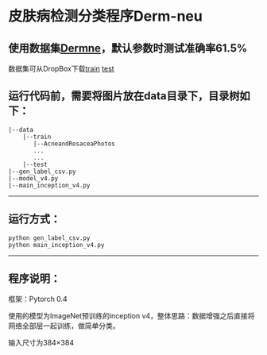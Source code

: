 # 皮肤病检测分类程序Derm-neu
使用数据集[Dermne](http://www.dermnet.com/dermatology-pictures-skin-disease-pictures)，默认参数时测试准确率61.5%
---
数据集可从DropBox下载[train](https://www.dropbox.com/s/h5yora9j0onglw6/train.zip?dl=0)         [test](https://www.dropbox.com/s/c94io61nmldcgv8/test.zip?dl=0)
## 运行代码前，需要将图片放在data目录下，目录树如下：

	|--data
		|--train
		   |--AcneandRosaceaPhotos
		   ...
		   ...
		|--test
	|--gen_label_csv.py
	|--model_v4.py
	|--main_inception_v4.py

---
## 运行方式：
	python gen_label_csv.py
	python main_inception_v4.py

---
## 程序说明：
框架：Pytorch 0.4

使用的模型为ImageNet预训练的inception v4，整体思路：数据增强之后直接将网络全部层一起训练，做简单分类。

输入尺寸为384×384


